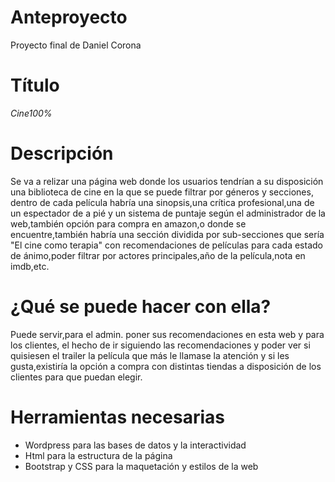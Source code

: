 # Anteproyecto
Proyecto final de Daniel Corona

<h1>Título</h1> 
<i>Cine100%</i>
<h1>Descripción</h1>

Se va a relizar una página web donde los usuarios tendrían a su disposición una biblioteca de cine en la que se puede filtrar por géneros y secciones,
dentro de cada película habría una sinopsis,una crítica profesional,una de un espectador de a pié y un sistema de puntaje según el administrador de la web,también opción para compra en amazon,o donde se encuentre,también habría una sección dividida por sub-secciones que sería "El cine como terapia" con recomendaciones de películas para cada estado de ánimo,poder filtrar por actores principales,año de la película,nota en imdb,etc.
<h1>¿Qué se puede hacer con ella?</h1>

Puede servir,para el admin. poner sus recomendaciones en esta web y para los clientes, el hecho de ir siguiendo las recomendaciones y poder ver si quisiesen el trailer la película que más le llamase la atención y si les gusta,existiría la opción a compra con distintas tiendas a disposición de los clientes para que puedan elegir.

<h1>Herramientas necesarias</h1>
<ul>
<li>Wordpress para las bases de datos y la interactividad</li> 
<li>Html para la estructura de la página</li> 
<li>Bootstrap y CSS para la maquetación y estilos de la web</li></ul>
